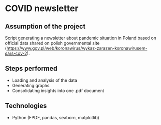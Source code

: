 # COVID newsletter


## Assumption of the project
Script generating a newsletter about pandemic situation in Poland based on official data shared on polish governmental site (https://www.gov.pl/web/koronawirus/wykaz-zarazen-koronawirusem-sars-cov-2). 

## Steps performed
* Loading and analysis of the data
* Generating graphs
* Consolidating insights into one .pdf document

## Technologies
* Python (FPDF, pandas, seaborn, matplotlib)


